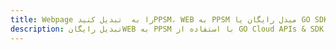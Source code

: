 ---title: Webpage را به  تبدیل کنیدPPSM، WEB به PPSM مبدل رایگان یا GO SDKdescription: تبدیل رایگانWEB به PPSM با استفاده از GO Cloud APIs & SDK همچنین اسناد PDF را در Cloud ایجاد، ویرایش و رندر کنید.---